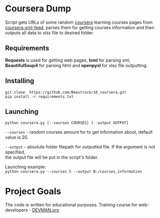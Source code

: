# Coursera Dump

Script gets URLs of some random [coursera](https://www.coursera.org/) learning courses pages from [coursera-xml-feed](https://www.coursera.org/sitemap~www~courses.xml), parses them for getting courses information and then outputs all data to xlsx file to desired folder. 

## Requirements
<b>Requests</b> is used  for getting web pages, <b>lxml</b> for parsing xml,  
 <b>BeautifulSoup4</b> for parsing html and <b>openpyxl</b> for xlsx file outputting.   

## Installing
`git clone 
https://github.com/Beastrock/10_coursera.git`  
`pip install -r requirements.txt`

## Launching
`python coursera.py [--courses COURSES] [--output OUTPUT]`  

`--courses`  - random courses amount for to get information about, default value is 20.  

`--output` - absolute folder filepath for outputted file. If the argument is not specified,  
the output file will be put in the script's folder.  

Launching example:  
`python coursera.py --courses 5 --output B:/courses_information`


# Project Goals

The code is written for educational purposes. Training course for web-developers - [DEVMAN.org](https://devman.org)
